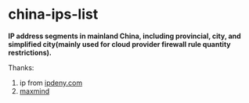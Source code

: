 # china-ips-list


**IP address segments in mainland China, including provincial, city, and simplified city(mainly used for cloud provider firewall rule quantity restrictions).**


Thanks:

1. ip from [ipdeny.com](https://www.ipdeny.com/ipblocks/)
2. [maxmind](https://www.maxmind.com/)
